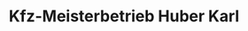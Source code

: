 ---
title: "Kfz-Meisterbetrieb Huber Karl"
url: /stubenberg/kfz-meisterbetrieb-huber-karl/
shop: Autowerkstatt
---